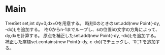 # Main
TreeSet<Point> set,int dy=0,dx=0を用意する。
時刻0のときのset.add(new Point(-dy, -dx));を追加する。
iを0からn-1までループし、sの位置iの文字の方角によって、dy,dxを計算する。
原点を補正したset.add(new Point(-dy, -dx));を追加する。
補正した座標set.contains(new Point(r-dy, c-dx))でチェックし、'0','1'を追加する。
